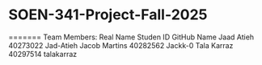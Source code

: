# SOEN-341-Project-Fall-2025
=======
Team Members:
  Real Name          Studen ID          GitHub Name
  Jaad Atieh         40273022           Jad-Atieh
  Jacob Martins      40282562           Jackk-0
  Tala Karraz           40297514            talakarraz
